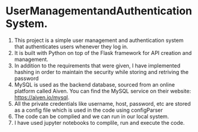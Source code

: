 # UserManagementandAuthenticationSystem.

1. This project is a simple user management and authentication system that authenticates users whenever they log in. 
2. It is built with Python on top of the Flask framework for API creation and management.
3. In addition to the requirements that were given, I have implemented hashing in order to maintain the security while storing and retriving the password
4. MySQL is used as the backend database, sourced from an online platform called Aiven. You can find the MySQL service on their website: https://aiven.io/mysql.
5. All the private credentials like username, host, password, etc are stored as a config file which is used in the code using configParser
6. The code can be complied and we can run in our local system.
7. I have used jupyter notebooks to complile, run and execute the code.
